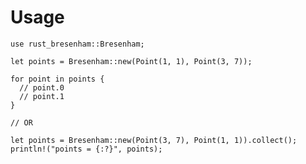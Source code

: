 # Usage
    use rust_bresenham::Bresenham;

    let points = Bresenham::new(Point(1, 1), Point(3, 7));

    for point in points {
      // point.0
      // point.1
    }

    // OR

    let points = Bresenham::new(Point(3, 7), Point(1, 1)).collect();
    println!("points = {:?}", points);
